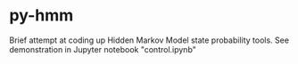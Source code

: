 # py-hmm

Brief attempt at coding up Hidden Markov Model state probability tools.
See demonstration in Jupyter notebook "control.ipynb"
